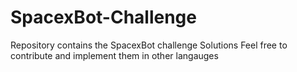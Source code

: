 # SpacexBot-Challenge
Repository contains the SpacexBot challenge Solutions
Feel free to contribute and implement them in other langauges
